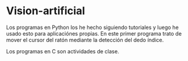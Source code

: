 # Vision-artificial

Los programas en Python los he hecho siguiendo tutoriales y luego he usado esto para aplicaciónes propias. En este primer programa trato
de mover el cursor del ratón mediante la detección del dedo índice.



Los programas en C son actividades de clase. 
